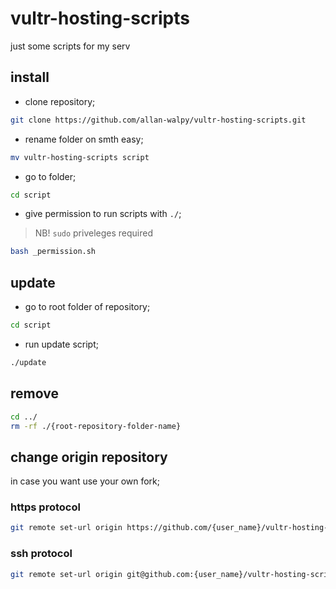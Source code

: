 # vultr-hosting-scripts

just some scripts for my serv

## install

- clone repository;

```bash
git clone https://github.com/allan-walpy/vultr-hosting-scripts.git
```

- rename folder on smth easy;

```bash
mv vultr-hosting-scripts script
```

- go to folder;

```bash
cd script
```

- give permission to run scripts with `./`;

> NB! `sudo` priveleges required

```bash
bash _permission.sh
```

## update

- go to root folder of repository;

```bash
cd script
```

- run update script;

```bash
./update
```

## remove

```bash
cd ../
rm -rf ./{root-repository-folder-name}
```

## change origin repository

in case you want use your own fork;

### https protocol

```bash
git remote set-url origin https://github.com/{user_name}/vultr-hosting-scripts.git
```

### ssh protocol

```bash
git remote set-url origin git@github.com:{user_name}/vultr-hosting-scripts.git
```
